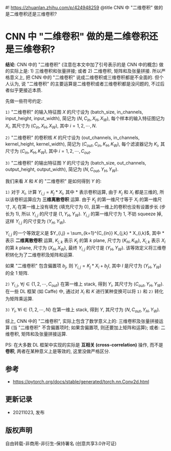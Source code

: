 #! https://zhuanlan.zhihu.com/p/424948259
@title CNN 中 "二维卷积" 做的是二维卷积还是三维卷积?


# CNN 中 "二维卷积" 做的是二维卷积还是三维卷积?

**结论**: CNN 中的 "二维卷积" (注意在本文中加了引号表示的是 CNN 中的概念) 做的实际上是: 1) 三维卷积和张量拼接; 或者 2) 二维卷积, 矩阵和及张量拼接. 所以严格意义上, 把 CNN 中的 "二维卷积" 说成二维卷积或三维卷积都是不全面的. 但个人认为, 说 "二维卷积" 的主要运算是二维卷积或者三维卷积都是没问题的, 不过后者似乎更接近本质.

先做一些符号约定:

`1)` "二维卷积" 的输入特征图 $X$ 的尺寸设为 (batch_size, in_channels, input_height, input_width), 简记为 $(N, C_{in}, X_H, X_W)$, 每个样本的输入特征图记为 $X_i$, 其尺寸为 $(C_{in}, X_H, X_W)$, 其中 $i = 1, 2, \cdots, N$.

`2)` "二维卷积" 的卷积核 $K$ 的尺寸设为 (out_channels, in_channels, kernel_height, kernel_width), 简记为 $(C_{out}, C_{in}, K_H, K_W)$, 每个滤波器记为 $K_i$, 其尺寸为 $(C_{in}, K_H, K_W)$, 其中 $i = 1, 2, \cdots, C_{out}$.

`3)` "二维卷积" 的输出特征图 $Y$ 的尺寸设为 (batch_size, out_channels, output_height, output_width), 简记为 $(N, C_{out}, Y_H, Y_W)$.

我们来看 $X$ 和 $K$ 的 "二维卷积" 是如何得到 $Y$ 的:

`1)` 对于 $X_i$, 计算 $Y_{i,j} = K_j * X_i$, 其中 $*$ 表示卷积运算, 由于 $K_j$ 和 $X_i$ 都是三维的, 所以该卷积运算应为 **三维离散卷积** 运算. 由于 $K_j$ 的第一维尺寸等于 $X_i$ 的第一维尺寸, $X_i$ 在第一维上没有填充 (填充尺寸为 0), 且第一维上的卷积也没有设置步长 (步长为 1), 所以 $Y_{i,j}$ 的尺寸是 $(1, Y_H, Y_W)$. $Y_{i,j}$ 的第一维尺寸为 1, 不妨 squeeze 掉, 这样 $Y_{i,j}$ 的尺寸变为 $(Y_H, Y_W)$.

$Y_{i,j}$ 的一个等效定义是 $Y_{i,j} = \sum_{k=1}^{C_{in}} K_{j,k} * X_{i,k}$, 其中 $*$ 表示 **二维离散卷积** 运算, $K_{j,k}$ 表示 $K_{j}$ 的第 $k$ plane, 尺寸为 $(K_H, K_W)$, $X_{i,k}$ 表示 $X_{i}$ 的第 $k$ plane, 尺寸为 $(X_H, X_W)$, 最终 $Y_{i,j}$ 的尺寸是 $(Y_H, Y_W)$. 该等效定义将三维卷积转化为了二维卷积及矩阵和运算.

如果 "二维卷积" 包含偏置项 $b_j$, 则 $Y_{i,j} = K_j * X_i + b_jI$, 其中 $I$ 是尺寸为 $(Y_H, Y_W)$ 的全 1 矩阵.

`2)` $Y_{i,j}$, $\forall j \in \{1, 2, \cdots, C_{out}\}$ 在第一维上 stack, 得到 $Y_{i}$, 其尺寸为 $(C_{out}, Y_H, Y_W)$. 在一些 DL 框架 (如 Caffe) 中, 通过对 $X_i$ 和 $K$ 进行某种变换可以将 `1)` 和 `2)` 转化为矩阵乘运算.

`3)` $Y_{i}$, $\forall i \in \{1, 2, \cdots, N\}$ 在第一维上 stack, 得到 $Y$, 其尺寸为 $(N, C_{out}, Y_H, Y_W)$. 

综上, CNN 中的 "二维卷积", 实际上包含了数学意义上的: 三维卷积及张量拼接运算 (当 "二维卷积" 不含偏置项时; 如果含偏置项, 则还要加上矩阵和运算); 或者: 二维卷积, 矩阵和及张量拼接运算.

PS: 在大多数 DL 框架中实现的实际是 **互相关 (cross-correlation)** 操作, 而不是 **卷积**, 两者在某种意义上是等效的, 这里没做严格区分. 

## 参考
- <https://pytorch.org/docs/stable/generated/torch.nn.Conv2d.html>

## 更新记录
- 20211023, 发布

## 版权声明
自由转载-非商用-非衍生-保持署名 (创意共享3.0许可证)
